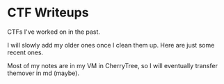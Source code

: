 # CTF Writeups

CTFs I've worked on in the past. 

I will slowly add my older ones once I clean them up. Here are just some recent ones.

Most of my notes are in my VM in CherryTree, so I will eventually transfer themover in md (maybe).